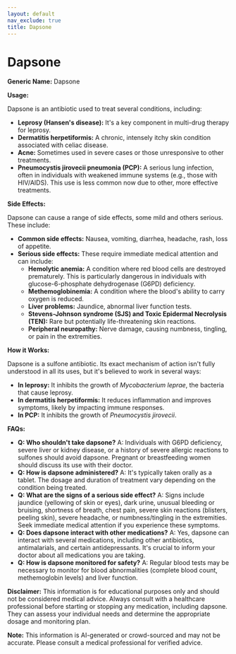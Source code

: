 ```yaml
---
layout: default
nav_exclude: true
title: Dapsone
---
```


# Dapsone

**Generic Name:** Dapsone

**Usage:**

Dapsone is an antibiotic used to treat several conditions, including:

* **Leprosy (Hansen's disease):**  It's a key component in multi-drug therapy for leprosy.
* **Dermatitis herpetiformis:** A chronic, intensely itchy skin condition associated with celiac disease.
* **Acne:**  Sometimes used in severe cases or those unresponsive to other treatments.
* **Pneumocystis jirovecii pneumonia (PCP):**  A serious lung infection, often in individuals with weakened immune systems (e.g., those with HIV/AIDS).  This use is less common now due to other, more effective treatments.


**Side Effects:**

Dapsone can cause a range of side effects, some mild and others serious.  These include:

* **Common side effects:** Nausea, vomiting, diarrhea, headache, rash, loss of appetite.
* **Serious side effects:**  These require immediate medical attention and can include:
    * **Hemolytic anemia:**  A condition where red blood cells are destroyed prematurely. This is particularly dangerous in individuals with glucose-6-phosphate dehydrogenase (G6PD) deficiency.
    * **Methemoglobinemia:** A condition where the blood's ability to carry oxygen is reduced.
    * **Liver problems:** Jaundice, abnormal liver function tests.
    * **Stevens-Johnson syndrome (SJS) and Toxic Epidermal Necrolysis (TEN):**  Rare but potentially life-threatening skin reactions.
    * **Peripheral neuropathy:** Nerve damage, causing numbness, tingling, or pain in the extremities.


**How it Works:**

Dapsone is a sulfone antibiotic.  Its exact mechanism of action isn't fully understood in all its uses, but it's believed to work in several ways:

* **In leprosy:**  It inhibits the growth of *Mycobacterium leprae*, the bacteria that cause leprosy.
* **In dermatitis herpetiformis:** It reduces inflammation and improves symptoms, likely by impacting immune responses.
* **In PCP:** It inhibits the growth of *Pneumocystis jirovecii*.


**FAQs:**

* **Q: Who shouldn't take dapsone?**  A: Individuals with G6PD deficiency, severe liver or kidney disease, or a history of severe allergic reactions to sulfones should avoid dapsone. Pregnant or breastfeeding women should discuss its use with their doctor.
* **Q: How is dapsone administered?** A: It's typically taken orally as a tablet. The dosage and duration of treatment vary depending on the condition being treated.
* **Q: What are the signs of a serious side effect?** A:  Signs include jaundice (yellowing of skin or eyes), dark urine, unusual bleeding or bruising, shortness of breath, chest pain, severe skin reactions (blisters, peeling skin), severe headache, or numbness/tingling in the extremities.  Seek immediate medical attention if you experience these symptoms.
* **Q:  Does dapsone interact with other medications?** A: Yes, dapsone can interact with several medications, including other antibiotics, antimalarials, and certain antidepressants.  It's crucial to inform your doctor about all medications you are taking.
* **Q:  How is dapsone monitored for safety?** A:  Regular blood tests may be necessary to monitor for blood abnormalities (complete blood count, methemoglobin levels) and liver function.


**Disclaimer:** This information is for educational purposes only and should not be considered medical advice.  Always consult with a healthcare professional before starting or stopping any medication, including dapsone.  They can assess your individual needs and determine the appropriate dosage and monitoring plan.


**Note:** This information is AI-generated or crowd-sourced and may not be accurate. Please consult a medical professional for verified advice.